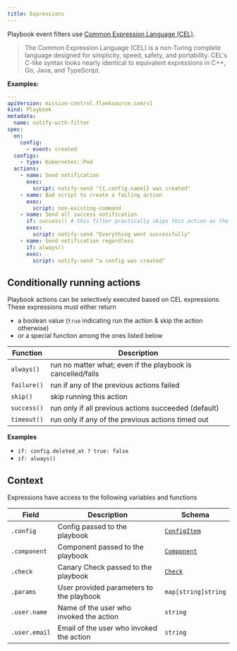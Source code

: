 ```yaml
---
title: Expressions
---
```


Playbook event filters use [Common Expression Language (CEL)](https://github.com/google/cel-go).

> The Common Expression Language (CEL) is a non-Turing complete language designed for simplicity, speed, safety, and portability. CEL's C-like syntax looks nearly identical to equivalent expressions in C++, Go, Java, and TypeScript.

**Examples:**

```yaml title="notify-with-filter.yaml"
---
apiVersion: mission-control.flanksource.com/v1
kind: Playbook
metadata:
  name: notify-with-filter
spec:
  on:
    config:
      - event: created
  configs:
    - type: Kubernetes::Pod
  actions:
    - name: Send notification
      exec:
        script: notify-send "{{.config.name}} was created"
    - name: Bad script to create a failing action
      exec:
        script: non-existing-command
    - name: Send all success notification
      if: success() # this filter practically skips this action as the second action above always fails
      exec:
        script: notify-send "Everything went successfully"
    - name: Send notification regardless
      if: always()
      exec:
        script: notify-send "a config was created"
```

## Conditionally running actions

Playbook actions can be selectively executed based on CEL expressions. These expressions must either return

- a boolean value (`true` indicating run the action & skip the action otherwise)
- or a special function among the ones listed below

| Function    | Description                                                 |
| ----------- | ----------------------------------------------------------- |
| `always()`  | run no matter what; even if the playbook is cancelled/fails |
| `failure()` | run if any of the previous actions failed                   |
| `skip()`    | skip running this action                                    |
| `success()` | run only if all previous actions succeeded (default)        |
| `timeout()` | run only if any of the previous actions timed out           |

**Examples**

- `if: config.deleted_at ? true: false`
- `if: always()`

## Context

Expressions have access to the following variables and functions

| Field       | Description                              | Schema                                       |
| ----------- | ---------------------------------------- | -------------------------------------------- |
| `.config`    | Config passed to the playbook            | [`ConfigItem`](/reference/config-db) |
| `.component` | Component passed to the playbook         | [`Component`](/reference/topology/components)    |
| `.check`     | Canary Check passed to the playbook      | [`Check`](/reference/canary-checker/check)            |
| `.params`    | User provided parameters to the playbook | `map[string]string`                          |
| `.user.name`    | Name of the user who invoked the action | `string`                          |
| `.user.email`    | Email of the user who invoked the action | `string`                          |

